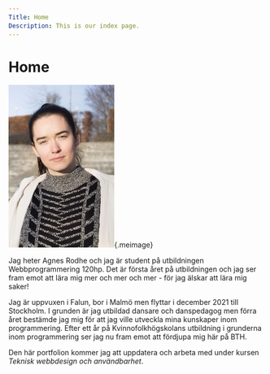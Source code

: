 ```yaml
---
Title: Home
Description: This is our index page.
---
```


Home
==========================

![Bild på mig](assets/img/me_agnes2.jpg){.meimage}

Jag heter Agnes Rodhe och jag är student på utbildningen Webbprogrammering 120hp. Det är första året på utbildningen och jag ser fram emot att lära mig mer och mer och mer - för jag älskar att lära mig saker!

Jag är uppvuxen i Falun, bor i Malmö men flyttar i december 2021 till Stockholm. I grunden är jag utbildad dansare och danspedagog men förra året bestämde jag mig för att jag ville utveckla mina kunskaper inom programmering. Efter ett år på Kvinnofolkhögskolans utbildning i grunderna inom programmering ser jag nu fram emot att fördjupa mig här på BTH.

Den här portfolion kommer jag att uppdatera och arbeta med under kursen *Teknisk webbdesign och användbarhet*. 
